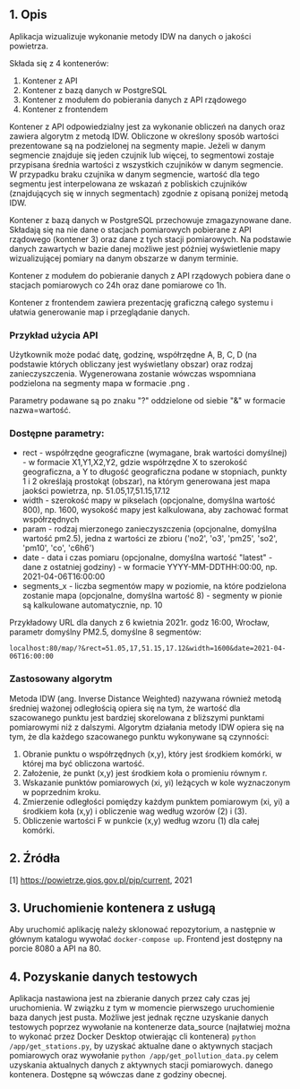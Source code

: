 ## 1. Opis

Aplikacja wizualizuje wykonanie metody IDW na danych o jakości powietrza.

Składa się z 4 kontenerów:
1. Kontener z API
2. Kontener z bazą danych w PostgreSQL
3. Kontener z modułem do pobierania danych z API rządowego
4. Kontener z frontendem

Kontener z API odpowiedzialny jest za wykonanie obliczeń na danych oraz zawiera algorytm z metodą IDW. 
Obliczone w określony sposób wartości prezentowane są na podzielonej na segmenty mapie.
Jeżeli w danym segmencie znajduje się jeden czujnik lub więcej, to segmentowi zostaje przypisana średnia 
wartości z wszystkich czujników w danym segmencie. W przypadku
braku czujnika w danym segmencie, wartość dla tego segmentu jest interpelowana ze wskazań z pobliskich 
czujników (znajdujących się w innych segmentach) zgodnie z opisaną
poniżej metodą IDW.

Kontener z bazą danych w PostgreSQL przechowuje zmagazynowane dane. Składają się na nie dane o stacjach pomiarowych pobierane z API rządowego (kontener 3) oraz dane
z tych stacji pomiarowych. Na podstawie danych zawartych w bazie danej możliwe jest później wyświetlenie mapy
wizualizującej pomiary na danym obszarze w danym terminie.

Kontener z modułem do pobieranie danych z API rządowych pobiera dane o stacjach pomiarowych co 24h oraz dane pomiarowe co 1h.

Kontener z frontendem zawiera prezentację graficzną całego systemu i ułatwia generowanie map i przeglądanie danych.

### Przykład użycia API


Użytkownik może podać datę, godzinę, współrzędne A, B, C, D (na podstawie których obliczany jest wyświetlany obszar) oraz rodzaj zanieczyszczenia. Wygenerowana zostanie wówczas 
wspomniana podzielona na segmenty mapa w formacie .png . 

Parametry podawane są po znaku "?" oddzielone od siebie "&" w formacie nazwa=wartość.

### Dostępne parametry:

- rect - współrzędne geograficzne (wymagane, brak wartości domyślnej) - w formacie X1,Y1,X2,Y2, gdzie współrzędne X to szerokość
  geograficzna, a Y to długość geograficzna podane w stopniach, punkty 1 i 2 określają
  prostokąt (obszar), na którym generowana jest mapa jaokści powietrza, 
  np. 51.05,17,51.15,17.12
- width - szerokość mapy w pikselach (opcjonalne, domyślna wartość 800), np. 1600,
wysokość mapy jest kalkulowana, aby zachować format współrzędnych
- param - rodzaj mierzonego zanieczyszczenia (opcjonalne, domyślna wartość pm2.5),
 jedna z wartości ze zbioru ('no2', 'o3', 'pm25', 'so2', 'pm10', 'co', 'c6h6')
- date - data i czas pomiaru (opcjonalne, domyślna wartość "latest" - dane z ostatniej
  godziny) - w formacie YYYY-MM-DDTHH:00:00, np. 2021-04-06T16:00:00
- segments_x - liczba segmentów mapy w poziomie, na które podzielona zostanie mapa
  (opcjonalne, domyślna wartość 8) - segmenty w pionie są kalkulowane automatycznie, np. 10


Przykładowy URL dla danych z 6 kwietnia 2021r. godz 16:00, Wrocław, 
parametr domyślny PM2.5, domyślne 8 segmentów:

`localhost:80/map/?&rect=51.05,17,51.15,17.12&width=1600&date=2021-04-06T16:00:00`

### Zastosowany algorytm

Metoda IDW (ang. Inverse Distance Weighted) nazywana również metodą średniej ważonej odległością opiera się na tym, że wartość dla szacowanego punktu jest bardziej 
skorelowana z bliższymi punktami pomiarowymi niż z dalszymi. Algorytm działania metody IDW opiera się na tym, że dla każdego szacowanego punktu wykonywane są czynności: 
1. Obranie punktu o współrzędnych (x,y), który jest środkiem komórki, w której ma być obliczona wartość. 
2. Założenie, że punkt (x,y) jest środkiem koła o promieniu równym r. 
3. Wskazanie punktów pomiarowych (xi, yi) leżących w kole wyznaczonym w poprzednim kroku. 
4. Zmierzenie odległości pomiędzy każdym punktem pomiarowym (xi, yi) a środkiem koła (x,y) i obliczenie wag według wzorów (2) i (3). 
5. Obliczenie wartości F w punkcie (x,y) według wzoru (1) dla całej komórki.



## 2. Źródła
[1] https://powietrze.gios.gov.pl/pjp/current, 2021


## 3. Uruchomienie kontenera z usługą

Aby uruchomić aplikację należy sklonować repozytorium, a następnie w głównym katalogu wywołać 
`docker-compose up`. Frontend jest dostępny na porcie 8080 a API na 80.

## 4. Pozyskanie danych testowych
Aplikacja nastawiona jest na zbieranie danych przez cały czas jej uruchomienia. W związku z tym
w momencie pierwszego uruchomienie baza danych jest pusta. Możliwe jest jednak ręczne uzyskanie
danych testowych poprzez wywołanie na kontenerze data_source (najłatwiej można to wykonać przez Docker Desktop otwierając cli kontenera)
`python /app/get_stations.py`, 
by uzyskać aktualne dane o aktywnych stacjach pomiarowych oraz wywołanie 
`python /app/get_pollution_data.py` 
celem uzyskania aktualnych danych z aktywnych stacji pomiarowych. 
danego kontenera. Dostępne są wówczas dane z godziny obecnej.